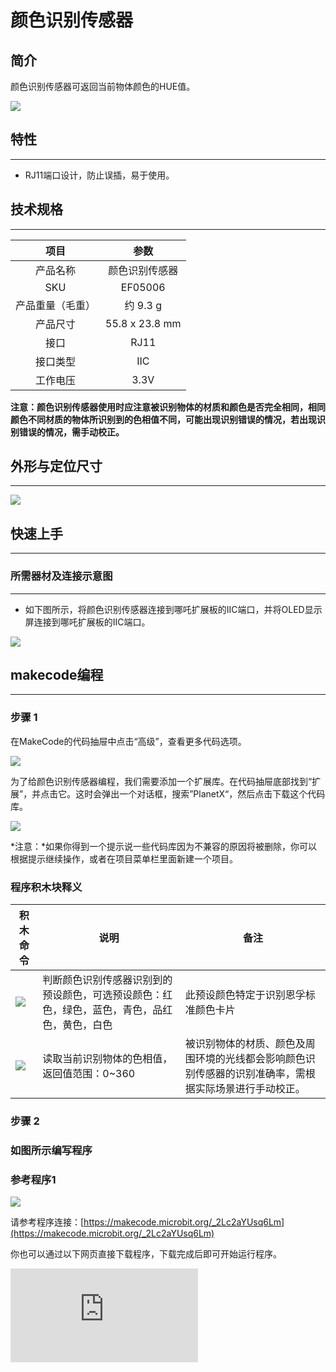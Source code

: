 # 颜色识别传感器

## 简介
颜色识别传感器可返回当前物体颜色的HUE值。

![](https://wiki-media-ef.oss-cn-hongkong.aliyuncs.com/docs/microbit/sensor/planet-x-sensors/images/05006_01.png)

## 特性
---
- RJ11端口设计，防止误插，易于使用。
## 技术规格
---


项目 | 参数
:-: | :-:
产品名称 | 颜色识别传感器
SKU|EF05006
产品重量（毛重） | 约 9.3 g
产品尺寸 | 55.8 x 23.8 mm
接口|RJ11
接口类型|IIC
工作电压|3.3V


<b>注意：颜色识别传感器使用时应注意被识别物体的材质和颜色是否完全相同，相同颜色不同材质的物体所识别到的色相值不同，可能出现识别错误的情况，若出现识别错误的情况，需手动校正。</b>


## 外形与定位尺寸
---


![](https://wiki-media-ef.oss-cn-hongkong.aliyuncs.com/docs/microbit/sensor/planet-x-sensors/images/05006_02.png)


## 快速上手
---

### 所需器材及连接示意图
---

- 如下图所示，将颜色识别传感器连接到哪吒扩展板的IIC端口，并将OLED显示屏连接到哪吒扩展板的IIC端口。


![](https://wiki-media-ef.oss-cn-hongkong.aliyuncs.com/docs/microbit/sensor/planet-x-sensors/images/05006_03.png)

## makecode编程
---

### 步骤 1
在MakeCode的代码抽屉中点击“高级”，查看更多代码选项。

![](https://wiki-media-ef.oss-cn-hongkong.aliyuncs.com/docs/microbit/sensor/planet-x-sensors/images/05001_04.png)

为了给颜色识别传感器编程，我们需要添加一个扩展库。在代码抽屉底部找到“扩展”，并点击它。这时会弹出一个对话框，搜索”PlanetX“，然后点击下载这个代码库。

![](https://wiki-media-ef.oss-cn-hongkong.aliyuncs.com/docs/microbit/sensor/planet-x-sensors/images/05001_05.png)

*注意：*如果你得到一个提示说一些代码库因为不兼容的原因将被删除，你可以根据提示继续操作，或者在项目菜单栏里面新建一个项目。

### 程序积木块释义

| 积木命令 | 说明 | 备注 |
| ------------------------------------------------------- | ------------------------------------------------------------ |------------------------------------------------------------ |
| ![](https://wiki-media-ef.oss-cn-hongkong.aliyuncs.com/docs/microbit/sensor/planet-x-sensors/images/color-sensor-program-01.png)  | 判断颜色识别传感器识别到的预设颜色，可选预设颜色：红色，绿色，蓝色，青色，品红色，黄色，白色 | 此预设颜色特定于识别恩孚标准颜色卡片 |
| ![](https://wiki-media-ef.oss-cn-hongkong.aliyuncs.com/docs/microbit/sensor/planet-x-sensors/images/color-sensor-program-02.png) | 读取当前识别物体的色相值，返回值范围：0~360 | 被识别物体的材质、颜色及周围环境的光线都会影响颜色识别传感器的识别准确率，需根据实际场景进行手动校正。 |

### 步骤 2
### 如图所示编写程序

### 参考程序1

![](https://wiki-media-ef.oss-cn-hongkong.aliyuncs.com/docs/microbit/sensor/planet-x-sensors/images/05006_06.png)



请参考程序连接：[https://makecode.microbit.org/_2Lc2aYUsq6Lm](https://makecode.microbit.org/_2Lc2aYUsq6Lm)

你也可以通过以下网页直接下载程序，下载完成后即可开始运行程序。

<div
    style={{
        position: 'relative',
        paddingBottom: '60%',
        overflow: 'hidden',
    }}
>
    <iframe
        src="https://makecode.microbit.org/_2Lc2aYUsq6Lm"
        frameborder="0"
        sandbox="allow-popups allow-forms allow-scripts allow-same-origin"
        style={{
            position: 'absolute',
            width: '100%',
            height: '100%',
        }}
    />
</div>
---

### 结果
- 通过OLED显示屏可以看到颜色识别传感器识别到的颜色。

### 参考程序2

![](https://wiki-media-ef.oss-cn-hongkong.aliyuncs.com/docs/microbit/sensor/planet-x-sensors/images/05006_07.png)



请参考程序连接：[https://makecode.microbit.org/_2Lc2aYUsq6Lm](https://makecode.microbit.org/_2Lc2aYUsq6Lm)

你也可以通过以下网页直接下载程序，下载完成后即可开始运行程序。

<div
    style={{
        position: 'relative',
        paddingBottom: '60%',
        overflow: 'hidden',
    }}
>
    <iframe
        src="https://makecode.microbit.org/_2Lc2aYUsq6Lm"
        frameborder="0"
        sandbox="allow-popups allow-forms allow-scripts allow-same-origin"
        style={{
            position: 'absolute',
            width: '100%',
            height: '100%',
        }}
    />
</div>
---

### 结果
- 通过OLED显示屏可以看到颜色识别传感器识别到的颜色。

## python编程
---


### 步骤 1
为了方便的使用python对行星系列传感进行编程，我们可以使用已经编写好的库[PlanetX_MicroPython]，只需要调用函数并修改参数即可实现对应的功能。

下载压缩包并解压[PlanetX_MicroPython](https://github.com/lionyhw/PlanetX_MicroPython/archive/master.zip)

推荐使用官方平台：[Python editor](https://python.microbit.org/v/2.0)进行编程

![](https://wiki-media-ef.oss-cn-hongkong.aliyuncs.com/docs/microbit/sensor/planet-x-sensors/images/05001_07.png)

为了给颜色识别传感器编程，我们需要添加color.py文件。点击Load/Save，然后点击Show Files（1）下拉菜单，再点击Add file在本地找到下载并解压完成的PlanetX_MicroPython文件夹，从中选择color.py添加进来。

![](https://wiki-media-ef.oss-cn-hongkong.aliyuncs.com/docs/microbit/sensor/planet-x-sensors/images/05001_08.png)
![](https://wiki-media-ef.oss-cn-hongkong.aliyuncs.com/docs/microbit/sensor/planet-x-sensors/images/05001_09.png)
![](https://wiki-media-ef.oss-cn-hongkong.aliyuncs.com/docs/microbit/sensor/planet-x-sensors/images/05006_10.png)

### 步骤 2
### 参考程序
```
from microbit import *
from color import *
color = COLOR()
while True:
    display.scroll(color.get_hue())
```


### 结果
- 通过micro:bit上的LED矩阵可以看到当前颜色HUE值。
## 相关案例
---

## 技术文档
---
